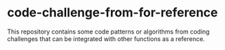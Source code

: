 # code-challenge-from-for-reference
This repository contains some code patterns or algorithms from coding challenges that can be integrated with other functions as a reference.
